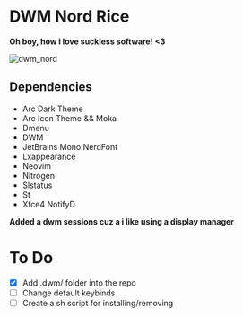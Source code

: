 # DWM Nord Rice
**Oh boy, how i love suckless software! <3**

![dwm_nord]()

## Dependencies
  * Arc Dark Theme
  * Arc Icon Theme && Moka
  * Dmenu
  * DWM
  * JetBrains Mono NerdFont
  * Lxappearance
  * Neovim
  * Nitrogen 
  * Slstatus
  * St
  * Xfce4 NotifyD

**Added a dwm sessions cuz a i like using a display manager**

# To Do 
- [x]   Add .dwm/ folder into the repo
- [ ]   Change default keybinds
- [ ]   Create a sh script for installing/removing
